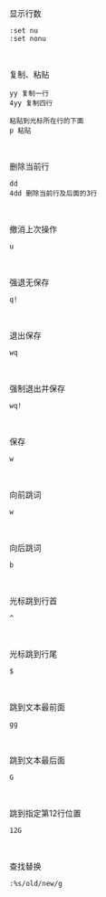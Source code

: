 显示行数

```shell
:set nu
:set nonu
```

<br/>

复制、粘贴

```shell
yy 复制一行
4yy 复制四行

粘贴到光标所在行的下面
p 粘贴
```
<br>

删除当前行

```shell
dd
4dd 删除当前行及后面的3行
```

<br>

撤消上次操作

```shell
u
```

<br/>

强退无保存

```shell
q!
``` 

<br>

退出保存

```shell
wq
```

<br>

强制退出并保存

```shell
wq!
```

<br>

保存

```shell
w
```

<br>

向前跳词

```shell
w
```

<br>

向后跳词

```shell
b
```

<br>

光标跳到行首

```shell
^
```

<br>

光标跳到行尾

```shell
$
```

<br>

跳到文本最前面

```shell
gg
```

<br>

跳到文本最后面

```shell
G
```

<br>

跳到指定第12行位置

```shell
12G
```

<br/>

查找替换

```shell
:%s/old/new/g
```

